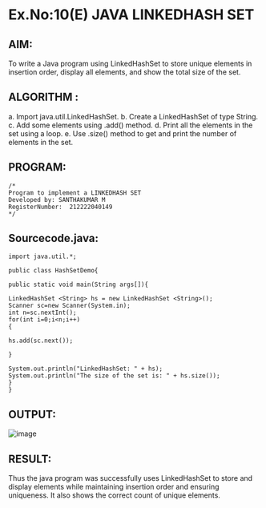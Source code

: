 # Ex.No:10(E)  JAVA LINKEDHASH SET

## AIM:
To write a Java program using LinkedHashSet to store unique elements in insertion order, display all elements, and show the total size of the set.
## ALGORITHM :
a.	Import java.util.LinkedHashSet.
b.	Create a LinkedHashSet of type String.
c.	Add some elements using .add() method.
d.	Print all the elements in the set using a loop.
e.	Use .size() method to get and print the number of elements in the set.



## PROGRAM:
 ```
/*
Program to implement a LINKEDHASH SET
Developed by: SANTHAKUMAR M
RegisterNumber:  212222040149
*/
```

## Sourcecode.java:

```
import java.util.*;

public class HashSetDemo{

public static void main(String args[]){

LinkedHashSet <String> hs = new LinkedHashSet <String>();
Scanner sc=new Scanner(System.in);
int n=sc.nextInt();
for(int i=0;i<n;i++)
{
    
hs.add(sc.next());

}

System.out.println("LinkedHashSet: " + hs);  
System.out.println("The size of the set is: " + hs.size());  
}
}
```





## OUTPUT:

![image](https://github.com/user-attachments/assets/1c5f5776-53ea-4b47-9779-73d8a3c1d9ba)


## RESULT:

Thus the java program was successfully uses LinkedHashSet to store and display elements while maintaining insertion order and ensuring uniqueness. It also shows the correct count of unique elements. 
